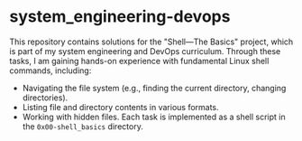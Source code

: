 # system_engineering-devops
This repository contains solutions for the "Shell—The Basics" project, which is part of my system engineering and DevOps curriculum.
Through these tasks, I am gaining hands-on experience with fundamental Linux shell commands, including:
* Navigating the file system (e.g., finding the current directory, changing directories).
* Listing file and directory contents in various formats.
* Working with hidden files.
Each task is implemented as a shell script in the `0x00-shell_basics` directory.
